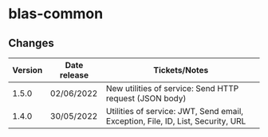 # blas-common

## Changes

| Version | Date release | Tickets/Notes                                                                   |
|---------|--------------|---------------------------------------------------------------------------------|
| 1.5.0   | 02/06/2022   | New utilities of service: Send HTTP request (JSON body)                         |
| 1.4.0   | 30/05/2022   | Utilities of service: JWT, Send email, Exception, File, ID, List, Security, URL |